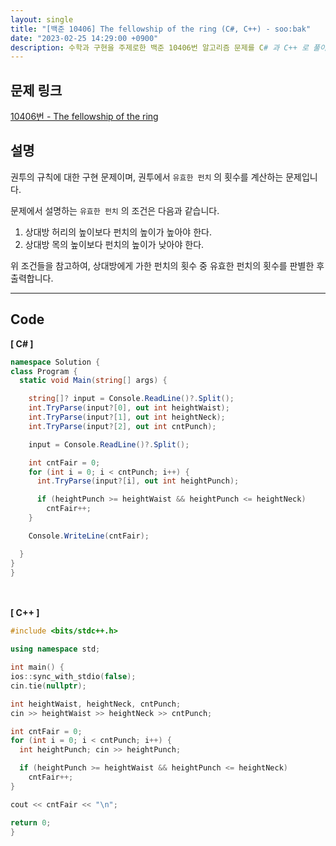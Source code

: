```yaml
---
layout: single
title: "[백준 10406] The fellowship of the ring (C#, C++) - soo:bak"
date: "2023-02-25 14:29:00 +0900"
description: 수학과 구현을 주제로한 백준 10406번 알고리즘 문제를 C# 과 C++ 로 풀이 및 해설
---
```


## 문제 링크
  [10406번 - The fellowship of the ring](https://www.acmicpc.net/problem/10406)

## 설명
  권투의 규칙에 대한 구현 문제이며, 권투에서 `유효한 펀치` 의 횟수를 계산하는 문제입니다. <br>

  문제에서 설명하는 `유효한 펀치` 의 조건은 다음과 같습니다. <br>
  1. 상대방 허리의 높이보다 펀치의 높이가 높아야 한다.
  2. 상대방 목의 높이보다 펀치의 높이가 낮아야 한다.

  위 조건들을 참고하여, 상대방에게 가한 펀치의 횟수 중 유효한 펀치의 횟수를 판별한 후 출력합니다.
  <br>

- - -

## Code
<b>[ C# ] </b>
<br>

  ```c#
namespace Solution {
  class Program {
    static void Main(string[] args) {

      string[]? input = Console.ReadLine()?.Split();
      int.TryParse(input?[0], out int heightWaist);
      int.TryParse(input?[1], out int heightNeck);
      int.TryParse(input?[2], out int cntPunch);

      input = Console.ReadLine()?.Split();

      int cntFair = 0;
      for (int i = 0; i < cntPunch; i++) {
        int.TryParse(input?[i], out int heightPunch);

        if (heightPunch >= heightWaist && heightPunch <= heightNeck)
          cntFair++;
      }

      Console.WriteLine(cntFair);

    }
  }
}
  ```
<br><br>
<b>[ C++ ] </b>
<br>

  ```c++
#include <bits/stdc++.h>

using namespace std;

int main() {
  ios::sync_with_stdio(false);
  cin.tie(nullptr);

  int heightWaist, heightNeck, cntPunch;
  cin >> heightWaist >> heightNeck >> cntPunch;

  int cntFair = 0;
  for (int i = 0; i < cntPunch; i++) {
    int heightPunch; cin >> heightPunch;

    if (heightPunch >= heightWaist && heightPunch <= heightNeck)
      cntFair++;
  }

  cout << cntFair << "\n";

  return 0;
}
  ```
